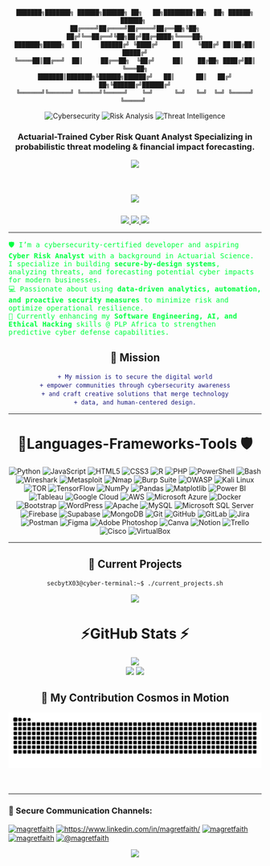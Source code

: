 
<div align="center">

```text
███████╗███████╗ ██████╗██████╗ ██╗   ██╗████████╗██╗  ██╗ ██████╗ ██████╗ 
██╔════╝██╔════╝██╔════╝██╔══██╗╚██╗ ██╔╝╚══██╔══╝╚██╗██╔╝██╔═████╗╚════██╗
███████╗█████╗  ██║     ██████╔╝ ╚████╔╝    ██║    ╚███╔╝ ██║██╔██║ █████╔╝
╚════██║██╔══╝  ██║     ██╔══██╗  ╚██╔╝     ██║    ██╔██╗ ████╔╝██║ ╚═══██╗
███████║███████╗╚██████╗██████╔╝   ██║      ██║   ██╔╝ ██╗╚██████╔╝██████╔╝
╚══════╝╚══════╝ ╚═════╝╚═════╝    ╚═╝      ╚═╝   ╚═╝  ╚═╝ ╚═════╝ ╚═════╝ 
```
<div align="center">


![Cybersecurity](https://img.shields.io/badge/Cybersecurity-Expert-red?style=for-the-badge)
![Risk Analysis](https://img.shields.io/badge/Risk%20Analysis-Specialist-blue?style=for-the-badge)
![Threat Intelligence](https://img.shields.io/badge/Threat%20Intelligence-Analyst-purple?style=for-the-badge)

</div>

<h3 align="center">Actuarial-Trained Cyber Risk Quant Analyst
Specializing in probabilistic threat modeling & financial impact forecasting.
 </h3>
 
<p align="center" ><img  src = "https://github.com/7oSkaaa/7oSkaaa/blob/main/Images/about_me.gif?raw=true" width = 100px></p>
<h1 align="center">

  <!-- Terminal-style intro text -->
<h1 align="center">
  <img src="https://readme-typing-svg.herokuapp.com?font=Fira+Code&size=12&duration=1000&pause=800&color=00FF41&background=00000000&center=true&vCenter=true&multiline=true&width=850&height=160&lines=%3E%3E+Initializing+secure+connection...;%3E%3E+Loading+security+protocols...+██████████+100%25;%3E%3E+Authenticating+user+credentials...;%3E%3E+Access+granted.+Welcome%2C+to+my+profile;%3E%3E+secbytX03%40cyber-terminal%3A~%24;waiting...;...;...;Hi+There+stranger+👋+I'm+Magret+Faith!" />
</h1>



   
 <div align="center"> 
  <a href="amaizing.faith1@gmail.com">
    <img src="https://img.shields.io/badge/Gmail-333333?style=for-the-badge&logo=gmail&logoColor=red" />
  </a>
  <a href="https://www.linkedin.com/in/magretfaith" target="_blank">
    <img src="https://img.shields.io/badge/LinkedIn-0077B5?style=for-the-badge&logo=linkedin&logoColor=white" target="_blank" />
  </a>
  <a href="https://faithmagret.netlify.app/" target="_blank">
     <img src="https://img.shields.io/badge/Portfolio-FF5722?style=for-the-badge&logo=todoist&logoColor=white" target="_blank" />
  </a> 
</div>

 <hr/>

<!-- Cyber Risk themed bio in green -->
<p align="left" style="color:#00FF41; font-family:'Fira Code', monospace;">
🛡️ I’m a cybersecurity-certified developer and aspiring <b>Cyber Risk Analyst</b> with a background in Actuarial Science. I specialize in building <b>secure-by-design systems</b>, analyzing threats, and forecasting potential cyber impacts for modern businesses.<br>
💻 Passionate about using <b>data-driven analytics, automation, and proactive security measures</b> to minimize risk and optimize operational resilience.<br>
🌱 Currently enhancing my <b>Software Engineering, AI, and Ethical Hacking</b> skills @ PLP Africa to strengthen predictive cyber defense capabilities.
</p>

## 🎯 Mission
```diff
+ My mission is to secure the digital world
+ empower communities through cybersecurity awareness
+ and craft creative solutions that merge technology
+ data, and human-centered design.
```
---
 

# 🔐Languages-Frameworks-Tools 🛡️

<div align="center">


![Python](https://img.shields.io/badge/Python-3776AB?style=for-the-badge&logo=python&logoColor=white)
![JavaScript](https://img.shields.io/badge/JavaScript-F7DF1E?style=for-the-badge&logo=javascript&logoColor=black)
![HTML5](https://img.shields.io/badge/HTML5-E34F26?style=for-the-badge&logo=html5&logoColor=white)
![CSS3](https://img.shields.io/badge/CSS3-1572B6?style=for-the-badge&logo=css3&logoColor=white)
![R](https://img.shields.io/badge/R-276DC3?style=for-the-badge&logo=r&logoColor=white)
![PHP](https://img.shields.io/badge/PHP-777BB4?style=for-the-badge&logo=php&logoColor=white)
![PowerShell](https://img.shields.io/badge/PowerShell-5391FE?style=for-the-badge&logo=powershell&logoColor=white)
![Bash](https://img.shields.io/badge/Bash-4EAA25?style=for-the-badge&logo=gnu-bash&logoColor=white)
![Wireshark](https://img.shields.io/badge/Wireshark-1679A7?style=for-the-badge&logo=wireshark&logoColor=white)
![Metasploit](https://img.shields.io/badge/Metasploit-2596CD?style=for-the-badge&logo=metasploit&logoColor=white)
![Nmap](https://img.shields.io/badge/Nmap-4682B4?style=for-the-badge&logo=nmap&logoColor=white)
![Burp Suite](https://img.shields.io/badge/Burp%20Suite-FF6633?style=for-the-badge&logo=burp-suite&logoColor=white)
![OWASP](https://img.shields.io/badge/OWASP-000000?style=for-the-badge&logo=owasp&logoColor=white)
![Kali Linux](https://img.shields.io/badge/Kali%20Linux-557C94?style=for-the-badge&logo=kali-linux&logoColor=white)
![TOR](https://img.shields.io/badge/TOR-7E4798?style=for-the-badge&logo=tor-project&logoColor=white)
![TensorFlow](https://img.shields.io/badge/TensorFlow-FF6F00?style=for-the-badge&logo=tensorflow&logoColor=white)
![NumPy](https://img.shields.io/badge/NumPy-013243?style=for-the-badge&logo=numpy&logoColor=white)
![Pandas](https://img.shields.io/badge/Pandas-150458?style=for-the-badge&logo=pandas&logoColor=white)
![Matplotlib](https://img.shields.io/badge/Matplotlib-11557c?style=for-the-badge&logo=matplotlib&logoColor=white)
![Power BI](https://img.shields.io/badge/Power%20BI-F2C811?style=for-the-badge&logo=powerbi&logoColor=black)
![Tableau](https://img.shields.io/badge/Tableau-E97627?style=for-the-badge&logo=tableau&logoColor=white)
![Google Cloud](https://img.shields.io/badge/Google%20Cloud-4285F4?style=for-the-badge&logo=google-cloud&logoColor=white)
![AWS](https://img.shields.io/badge/AWS-FF9900?style=for-the-badge&logo=amazonaws&logoColor=white)
![Microsoft Azure](https://img.shields.io/badge/Microsoft%20Azure-0078D4?style=for-the-badge&logo=microsoft-azure&logoColor=white)
![Docker](https://img.shields.io/badge/Docker-2496ED?style=for-the-badge&logo=docker&logoColor=white)
![Bootstrap](https://img.shields.io/badge/Bootstrap-7952B3?style=for-the-badge&logo=bootstrap&logoColor=white)
![WordPress](https://img.shields.io/badge/WordPress-21759B?style=for-the-badge&logo=wordpress&logoColor=white)
![Apache](https://img.shields.io/badge/Apache-D22128?style=for-the-badge&logo=apache&logoColor=white)
![MySQL](https://img.shields.io/badge/MySQL-4479A1?style=for-the-badge&logo=mysql&logoColor=white)
![Microsoft SQL Server](https://img.shields.io/badge/Microsoft%20SQL%20Server-CC2927?style=for-the-badge&logo=microsoft-sql-server&logoColor=white)
![Firebase](https://img.shields.io/badge/Firebase-FFCA28?style=for-the-badge&logo=firebase&logoColor=black)
![Supabase](https://img.shields.io/badge/Supabase-3ECF8E?style=for-the-badge&logo=supabase&logoColor=white)
![MongoDB](https://img.shields.io/badge/MongoDB-47A248?style=for-the-badge&logo=mongodb&logoColor=white)
![Git](https://img.shields.io/badge/Git-F05032?style=for-the-badge&logo=git&logoColor=white)
![GitHub](https://img.shields.io/badge/GitHub-181717?style=for-the-badge&logo=github&logoColor=white)
![GitLab](https://img.shields.io/badge/GitLab-FC6D26?style=for-the-badge&logo=gitlab&logoColor=white)
![Jira](https://img.shields.io/badge/Jira-0052CC?style=for-the-badge&logo=jira&logoColor=white)
![Postman](https://img.shields.io/badge/Postman-FF6C37?style=for-the-badge&logo=postman&logoColor=white)
![Figma](https://img.shields.io/badge/Figma-F24E1E?style=for-the-badge&logo=figma&logoColor=white)
![Adobe Photoshop](https://img.shields.io/badge/Adobe%20Photoshop-31A8FF?style=for-the-badge&logo=adobe-photoshop&logoColor=white)
![Canva](https://img.shields.io/badge/Canva-00C4CC?style=for-the-badge&logo=canva&logoColor=white)
![Notion](https://img.shields.io/badge/Notion-000000?style=for-the-badge&logo=notion&logoColor=white)
![Trello](https://img.shields.io/badge/Trello-0052CC?style=for-the-badge&logo=trello&logoColor=white)
![Cisco](https://img.shields.io/badge/Cisco-1BA0D7?style=for-the-badge&logo=cisco&logoColor=white)
![VirtualBox](https://img.shields.io/badge/VirtualBox-183A61?style=for-the-badge&logo=virtualbox&logoColor=white)

---


## **🚀 Current Projects**  

<!-- Animated terminal prompt for current projects -->
``` bash
secbytX03@cyber-terminal:~$ ./current_projects.sh
```
<img src="https://readme-typing-svg.herokuapp.com?font=Fira+Code&size=14&duration=2500&pause=1000&color=00FF41&width=800&height=80&lines=%3E+Building%3A+A+solidity+vulnerability+scanner;%3E+Learning%3A+Advanced+Software+Engineering+%26+Cybersecurity;%3E+Status%3A+In+Progress...+%E2%96%88%E2%96%88%E2%96%88%E2%96%88%E2%96%88%E2%96%88%E2%96%88%E2%96%88+85%25" />


# ⚡GitHub Stats ⚡


![](https://github-readme-stats.vercel.app/api?username=secbyteX03&theme=radical&hide_border=false&include_all_commits=false&count_private=false)<br/>
![](https://github-readme-stats.vercel.app/api/top-langs/?username=secbyteX03&langs_count=8&theme=dark&layout=compact)
![](https://nirzak-streak-stats.vercel.app/?user=secbyteX03&theme=radical&hide_border=false)<br/>
   
## 🌌 My Contribution Cosmos in Motion

![snake gif](https://raw.githubusercontent.com/secbyteX03/secbyteX03/output/contribution-snake-dark.svg)
  <br/><br/><br/>
</div>

<hr/>
<h3 align="left">🔗 Secure Communication Channels:</h3>
<p align="left">
<a href="https://twitter.com/magretfaith" target="blank"><img align="center" src="https://raw.githubusercontent.com/rahuldkjain/github-profile-readme-generator/master/src/images/icons/Social/twitter.svg" alt="magretfaith" height="30" width="40" /></a>
<a href="https://linkedin.com/in/https://www.linkedin.com/in/magretfaith/" target="blank"><img align="center" src="https://raw.githubusercontent.com/rahuldkjain/github-profile-readme-generator/master/src/images/icons/Social/linked-in-alt.svg" alt="https://www.linkedin.com/in/magretfaith/" height="30" width="40" /></a>
<a href="https://kaggle.com/magretfaith" target="blank"><img align="center" src="https://raw.githubusercontent.com/rahuldkjain/github-profile-readme-generator/master/src/images/icons/Social/kaggle.svg" alt="magretfaith" height="30" width="40" /></a>
<a href="https://instagram.com/magretfaith" target="blank"><img align="center" src="https://raw.githubusercontent.com/rahuldkjain/github-profile-readme-generator/master/src/images/icons/Social/instagram.svg" alt="magretfaith" height="30" width="40" /></a>
<a href="https://medium.com/@magretfaith" target="blank"><img align="center" src="https://raw.githubusercontent.com/rahuldkjain/github-profile-readme-generator/master/src/images/icons/Social/medium.svg" alt="@magretfaith" height="30" width="40" /></a>
</p>
<!-- Final terminal prompt -->
<div align="center">
<img src="https://readme-typing-svg.herokuapp.com?font=Fira+Code&size=12&duration=4000&pause=2000&color=00FF41&center=true&width=600&height=50&lines=secbytX03%40github%3A~%24+logout;Connection+to+github.com+closed.;Thanks+for+visiting+my+digital+fortress!+🔐" />
</div>


